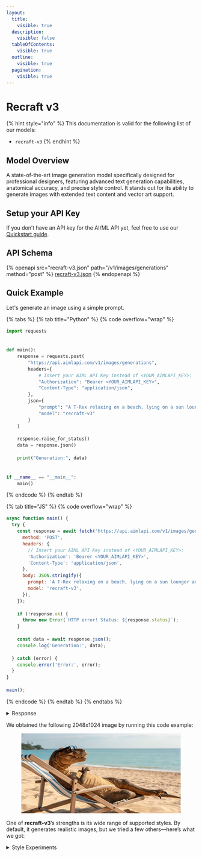 ```yaml
---
layout:
  title:
    visible: true
  description:
    visible: false
  tableOfContents:
    visible: true
  outline:
    visible: true
  pagination:
    visible: true
---
```


# Recraft v3

{% hint style="info" %}
This documentation is valid for the following list of our models:

* `recraft-v3`
{% endhint %}

## Model Overview

A state-of-the-art image generation model specifically designed for professional designers, featuring advanced text generation capabilities, anatomical accuracy, and precise style control. It stands out for its ability to generate images with extended text content and vector art support.

## Setup your API Key

If you don’t have an API key for the AI/ML API yet, feel free to use our [Quickstart guide](https://docs.aimlapi.com/quickstart/setting-up).

## API Schema

{% openapi src="recraft-v3.json" path="/v1/images/generations" method="post" %}
[recraft-v3.json](recraft-v3.json)
{% endopenapi %}

## Quick Example

Let's generate an image using a simple prompt.

{% tabs %}
{% tab title="Python" %}
{% code overflow="wrap" %}
```python
import requests


def main():
    response = requests.post(
        "https://api.aimlapi.com/v1/images/generations",
        headers={
            # Insert your AIML API Key instead of <YOUR_AIMLAPI_KEY>:
            "Authorization": "Bearer <YOUR_AIMLAPI_KEY>",
            "Content-Type": "application/json",
        },
        json={
            "prompt": "A T-Rex relaxing on a beach, lying on a sun lounger and wearing sunglasses.",
            "model": "recraft-v3"
        }
    )

    response.raise_for_status()
    data = response.json()

    print("Generation:", data)


if __name__ == "__main__":
    main()
```
{% endcode %}
{% endtab %}

{% tab title="JS" %}
{% code overflow="wrap" %}
```javascript
async function main() {
  try {
    const response = await fetch('https://api.aimlapi.com/v1/images/generations', {
      method: 'POST',
      headers: {
        // Insert your AIML API Key instead of <YOUR_AIMLAPI_KEY>:
        'Authorization': 'Bearer <YOUR_AIMLAPI_KEY>',
        'Content-Type': 'application/json',
      },
      body: JSON.stringify({
        prompt: 'A T-Rex relaxing on a beach, lying on a sun lounger and wearing sunglasses.',
        model: 'recraft-v3',
      }),
    });

    if (!response.ok) {
      throw new Error(`HTTP error! Status: ${response.status}`);
    }

    const data = await response.json();
    console.log('Generation:', data);

  } catch (error) {
    console.error('Error:', error);
  }
}

main();
```
{% endcode %}
{% endtab %}
{% endtabs %}

<details>

<summary>Response</summary>

{% code overflow="wrap" %}
```json5
Generation: {'images': [{'url': 'https://cdn.aimlapi.com/eagle/files/elephant/_xsMTrYgz4vMITXeT1gjl_image.webp', 'content_type': 'image/webp', 'file_name': 'image.webp', 'file_size': 558752}]}
```
{% endcode %}

</details>

We obtained the following 2048x1024 image by running this code example:

<figure><img src="../../../.gitbook/assets/recraft-v3_xsMTrYgz4vMITXeT1gjl_image.webp" alt=""><figcaption></figcaption></figure>

One of **recraft-v3**’s strengths is its wide range of supported styles. By default, it generates realistic images, but we tried a few others—here’s what we got:

<details>

<summary>Style Experiments</summary>

<figure><img src="../../../.gitbook/assets/z63Ea5DaeAof090gW4uFU_image.webp" alt=""><figcaption><p><code>"style": "digital_illustration/infantile_sketch"</code></p></figcaption></figure>

<figure><img src="../../../.gitbook/assets/image (10).png" alt=""><figcaption><p><code>"style": "vector_illustration"</code></p></figcaption></figure>

{% hint style="success" %}
When the `'vector_illustration'` style is selected, the model generates an SVG vector format! For preview purposes, we took a screenshot  ☝️️
{% endhint %}

<figure><img src="../../../.gitbook/assets/BzyizbtjMMLFKWjXDRL40_image.webp" alt=""><figcaption><p><code>"style": "digital_illustration/2d_art_poster"</code></p></figcaption></figure>

<figure><img src="../../../.gitbook/assets/A1DxLWD88bory91zT9BKW_image.webp" alt=""><figcaption><p><code>"style": "digital_illustration/handmade_3d"</code></p></figcaption></figure>

</details>
